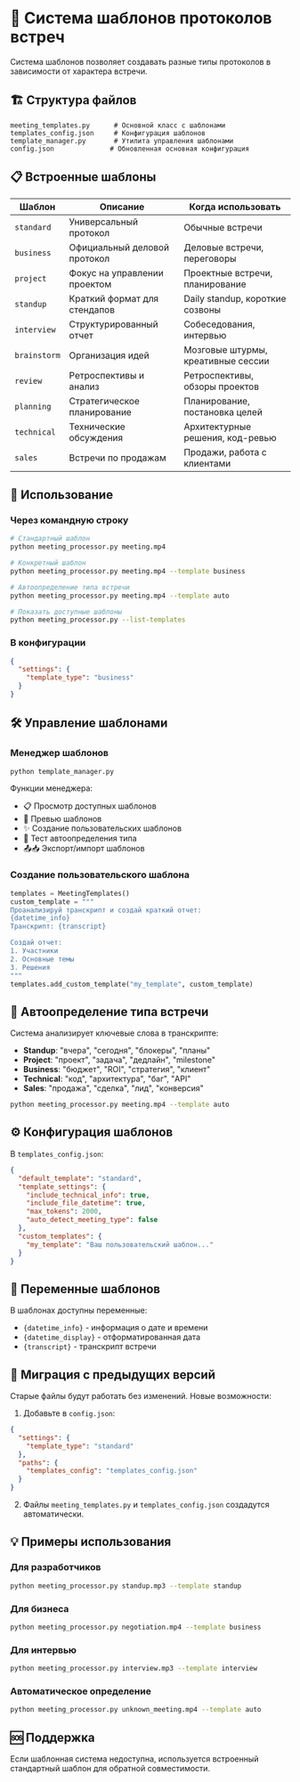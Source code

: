 # 📝 Система шаблонов протоколов встреч

Система шаблонов позволяет создавать разные типы протоколов в зависимости от характера встречи.

## 🏗️ Структура файлов

```
meeting_templates.py      # Основной класс с шаблонами
templates_config.json     # Конфигурация шаблонов
template_manager.py       # Утилита управления шаблонами
config.json              # Обновленная основная конфигурация
```

## 📋 Встроенные шаблоны

| Шаблон | Описание | Когда использовать |
|--------|----------|-------------------|
| `standard` | Универсальный протокол | Обычные встречи |
| `business` | Официальный деловой протокол | Деловые встречи, переговоры |
| `project` | Фокус на управлении проектом | Проектные встречи, планирование |
| `standup` | Краткий формат для стендапов | Daily standup, короткие созвоны |
| `interview` | Структурированный отчет | Собеседования, интервью |
| `brainstorm` | Организация идей | Мозговые штурмы, креативные сессии |
| `review` | Ретроспективы и анализ | Ретроспективы, обзоры проектов |
| `planning` | Стратегическое планирование | Планирование, постановка целей |
| `technical` | Технические обсуждения | Архитектурные решения, код-ревью |
| `sales` | Встречи по продажам | Продажи, работа с клиентами |

## 🚀 Использование

### Через командную строку

```bash
# Стандартный шаблон
python meeting_processor.py meeting.mp4

# Конкретный шаблон
python meeting_processor.py meeting.mp4 --template business

# Автоопределение типа встречи
python meeting_processor.py meeting.mp4 --template auto

# Показать доступные шаблоны
python meeting_processor.py --list-templates
```

### В конфигурации

```json
{
  "settings": {
    "template_type": "business"
  }
}
```

## 🛠️ Управление шаблонами

### Менеджер шаблонов
```bash
python template_manager.py
```

Функции менеджера:
- 📋 Просмотр доступных шаблонов
- 📖 Превью шаблонов
- ✨ Создание пользовательских шаблонов  
- 🤖 Тест автоопределения типа
- 📤📥 Экспорт/импорт шаблонов

### Создание пользовательского шаблона

```python
templates = MeetingTemplates()
custom_template = """
Проанализируй транскрипт и создай краткий отчет:
{datetime_info}
Транскрипт: {transcript}

Создай отчет:
1. Участники
2. Основные темы  
3. Решения
"""
templates.add_custom_template("my_template", custom_template)
```

## 🤖 Автоопределение типа встречи

Система анализирует ключевые слова в транскрипте:

- **Standup**: "вчера", "сегодня", "блокеры", "планы"
- **Project**: "проект", "задача", "дедлайн", "milestone"  
- **Business**: "бюджет", "ROI", "стратегия", "клиент"
- **Technical**: "код", "архитектура", "баг", "API"
- **Sales**: "продажа", "сделка", "лид", "конверсия"

```bash
python meeting_processor.py meeting.mp4 --template auto
```

## ⚙️ Конфигурация шаблонов

В `templates_config.json`:

```json
{
  "default_template": "standard",
  "template_settings": {
    "include_technical_info": true,
    "include_file_datetime": true,
    "max_tokens": 2000,
    "auto_detect_meeting_type": false
  },
  "custom_templates": {
    "my_template": "Ваш пользовательский шаблон..."
  }
}
```

## 📝 Переменные шаблонов

В шаблонах доступны переменные:

- `{datetime_info}` - информация о дате и времени
- `{datetime_display}` - отформатированная дата
- `{transcript}` - транскрипт встречи

## 🔄 Миграция с предыдущих версий

Старые файлы будут работать без изменений. Новые возможности:

1. Добавьте в `config.json`:
```json
{
  "settings": {
    "template_type": "standard"
  },
  "paths": {
    "templates_config": "templates_config.json"
  }
}
```

2. Файлы `meeting_templates.py` и `templates_config.json` создадутся автоматически.

## 💡 Примеры использования

### Для разработчиков
```bash
python meeting_processor.py standup.mp3 --template standup
```

### Для бизнеса
```bash
python meeting_processor.py negotiation.mp4 --template business
```

### Для интервью
```bash
python meeting_processor.py interview.mp3 --template interview
```

### Автоматическое определение
```bash
python meeting_processor.py unknown_meeting.mp4 --template auto
```

## 🆘 Поддержка

Если шаблонная система недоступна, используется встроенный стандартный шаблон для обратной совместимости.
